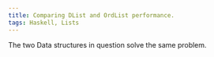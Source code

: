 ```yaml
---
title: Comparing DList and OrdList performance.
tags: Haskell, Lists
---
```


The two Data structures in question solve the same problem.

    

